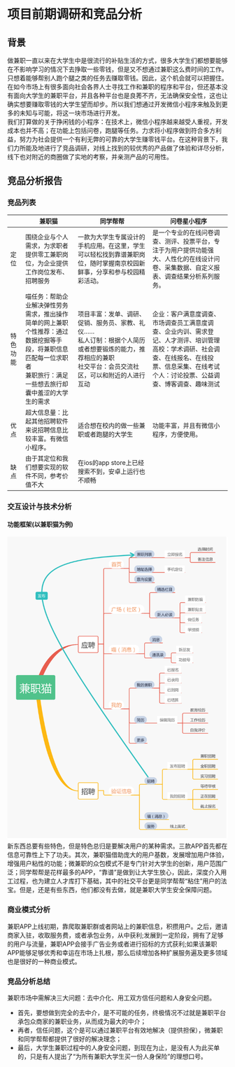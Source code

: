 # 项目前期调研和竞品分析
## 背景
做兼职一直以来在大学生中是很流行的补贴生活的方式，很多大学生们都想要能够在不影响学习的情况下去挣取一些零钱，但是又不想通过兼职这么费时间的工作。只想着能够帮别人跑个腿之类的任务去赚取零钱。因此，这个机会就可以把握住。
<br>在如今市场上有很多面向社会各界人士寻找工作和兼职的程序和平台，但还基本没有面向大学生的兼职平台，并且各种平台也是良莠不齐，无法确保安全性，这也让确实想要赚取零钱的大学生望而却步。所以我们想通过开发微信小程序来触及到更多的未知与可能，将这一块市场进行开发。
<br>我们打算做的关于挣闲钱的小程序：在技术上，微信小程序越来越受人重视，开发成本也并不高；在功能上包括问卷，跑腿等任务。力求将小程序做到符合多方利益，努力为社会提供一个有利无弊的可靠的大学生赚零钱平台。在这种背景下，我们力所能及地进行了竞品调研，对线上找到的较优秀的产品做了体验和详尽分析，线下也对附近的商圈做了实地的考察，并亲测产品的可用性。
## 竞品分析报告
### 竞品列表
| | 兼职猫 | 同学帮帮 | 问卷星小程序 |
|--|--|--|--|
| 定位 | 围绕企业与个人需求，为求职者提供零工兼职岗位，为企业提供工作岗位发布、招聘服务 | 一款为大学生专属设计的手机应用。在这里，学生可以轻松找到靠谱兼职岗位，随时掌握南京校园新鲜事，分享和参与校园精彩活动。 | 是一个专业的在线问卷调查、测评、投票平台，专注于为用户提供功能强大、人性化的在线设计问卷、采集数据、自定义报表、调查结果分析系列服务。 |
| 特色功能 | 喵任务：帮助企业解决弹性劳务需求，推出操作简单的网上兼职 <br>个性推荐：通过数据挖掘等手段，将兼职信息匹配每一位求职者 <br>兼职旅行：满足一些想去旅行却囊中羞涩的大学生的需求 | 项目丰富：发单、调研、促销、服务员、家教、礼仪…… <br>私人订制：根据个人简历或者想要锻炼的能力，推荐相应的兼职 <br>社交平台：会员交流社区，可以和附近的人进行互动 | 企业：客户满意度调查、市场调查员工满意度调查、企业内训、需求登记、人才测评、培训管理 <br>高校：学术调研、社会调查、在线报名、在线投票、信息采集、在线考试 <br>个人：讨论投票、公益调查、博客调查、趣味测试 |
| 优点 | 超大信息量：比起其他招聘软件来说招聘信息比较丰富。有微信小程序。 | 适合想在校内的做一些兼职或者跑腿的大学生 | 功能丰富，并且有微信小程序，方便使用。 |
| 缺点 | 由于其定位和我们想要实现的软件不同，参考价值不大 | 在ios的app store上已经搜索不到，安卓上运行也不顺畅 |  |


### 交互设计与技术分析
#### 功能框架(以兼职猫为例)
![](images/jzmgnkj.jpg)
新东西总要有些特色，但是特色总归是要解决用户的某种需求。三款APP首先都在信息可靠性上下了功夫。其次，兼职猫借助庞大的用户基数，发展增加用户体验，增强用户粘性的功能；微兼职的众包模式不是专门针对大学生的创新，用户范围广泛；同学帮帮是花样最多的APP，“靠谱”是做到让大学生放心，因此，深度介入用工过程，也为建立人才库打下基础，其中的社交平台更是同学帮帮“粘住”用户的法宝。但是，还是有些东西，他们都没有去做，就是兼职大学生安全保障问题。
### 商业模式分析
兼职APP上线初期，靠爬取兼职群或者网站上的兼职信息，积攒用户。之后，邀请商家入驻，收取服务费，或者承包业务，从中获利;发展到一定阶段，拥有了足够的用户与流量，兼职APP会接手广告业务或者进行招标的方式获利;如果该兼职APP能够足够优秀和幸运在市场上扎根，那么后续增加各种扩展服务遍及更多领域也是很好的一种商业模式。
### 竞品分析总结
兼职市场中需解决三大问题：去中介化、用工双方信任问题和人身安全问题。
- 首先，要想做到完全的去中介，是不可能的任务，终极情况不过就是兼职平台承包众商家的兼职业务，从而成为最大的中介；
- 再者，信任问题，这个是可以通过兼职平台有效地解决（提供担保），微兼职和同学帮帮都提供了很好的解决理念；
- 最后，大学生兼职过程中的人身安全问题，到现在为止，是没有人为此买单的，只是有人提出了“为所有兼职大学生买一份人身保险”的理想口号。


